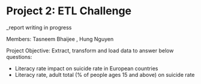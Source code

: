 # Project 2: ETL Challenge

_report writing in progress

Members: Tasneem Bhaijee , Hung Nguyen

Project Objective: Extract, transform and load data to answer below questions:
* Literacy rate impact on suicide rate in European countries
* Literacy rate, adult total (% of people ages 15 and above) on suicide rate

